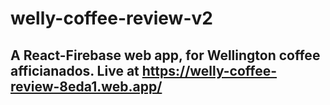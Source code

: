 # welly-coffee-review-v2

## A React-Firebase web app, for Wellington coffee afficianados. Live at https://welly-coffee-review-8eda1.web.app/
